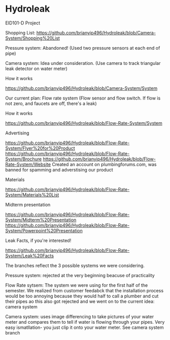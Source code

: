 Hydroleak
=========

EID101-D Project

Shopping List:
https://github.com/brianyip496/Hydroleak/blob/Camera-System/Shopping%20List

Pressure system: Abandoned! (Used two pressure sensors at each end of pipe)

Camera system: Idea under consideration. (Use camera to track triangular leak detector on water meter)

How it works

https://github.com/brianyip496/Hydroleak/blob/Camera-System/System


Our current plan: Flow rate system (Flow sensor and flow switch. If flow is not zero, and faucets are off, there's a leak)

How it works 

https://github.com/brianyip496/Hydroleak/blob/Flow-Rate-System/System

Advertising

https://github.com/brianyip496/Hydroleak/blob/Flow-Rate-System/Flyer%20for%20Product
https://github.com/brianyip496/Hydroleak/blob/Flow-Rate-System/Brochure
https://github.com/brianyip496/Hydroleak/blob/Flow-Rate-System/Website
Created an account on plumbingforums.com, was banned for spamming and adverstising our product

Materials

https://github.com/brianyip496/Hydroleak/blob/Flow-Rate-System/Materials%20List

Midterm presentation

https://github.com/brianyip496/Hydroleak/blob/Flow-Rate-System/Midterm%20Presentation
https://github.com/brianyip496/Hydroleak/blob/Flow-Rate-System/Powerpoint%20Presentation

Leak Facts, if you're interested!

https://github.com/brianyip496/Hydroleak/blob/Flow-Rate-System/Leak%20Facts

The branches reflect the 3 possible systems we were considering. 

Pressure system: rejected at the very beginning beacuse of practicality

Flow Rate sytsem: The system we were using for the first half of the semester. We realized from customer feedabck that the installation process would be too annoying because they would half to call a plumber and cut their pipes ao this also got rejected and we went on to the current idea: camera system

Camera system: uses image differencing to take pictures of your water meter and compares them to tell if water is flowing through your pipes. Very easy ismatllation- you just clip it onto your water meter. See camera system branch
